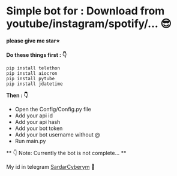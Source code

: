 # Simple bot for : Download from youtube/instagram/spotify/... :sunglasses:
**please give me star:star:**


**Do these things first : :point_down:**

```
pip install telethon
pip install aiocron
pip install pytube
pip install jdatetime
```

**Then : :point_down:**

- Open the Config/Config.py file
- Add your api id
- Add your api hash
- Add your bot token
- Add your bot username without @
- Run main.py

** :point_down: Note: Currently the bot is not complete... **

My id in telegram [SardarCyberym](https://t.me/Oxygn16) :speech_balloon:
